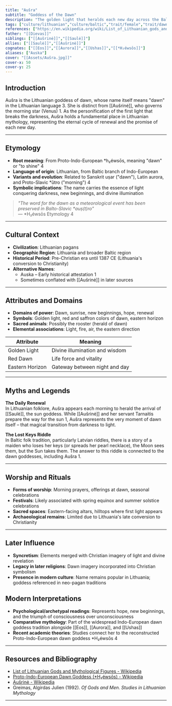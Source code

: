 ```yaml
---
title: "Aušra"
subtitle: "Goddess of the Dawn"
description: "The golden light that heralds each new day across the Baltic lands"
tags: ["culture/lithuanian","culture/baltic","trait/female","trait/dawn","trait/light","element/fire","element/air","domain/renewal","domain/hope","indo-european"]
references: ["https://en.wikipedia.org/wiki/List_of_Lithuanian_gods_and_mythological_figures","https://en.wikipedia.org/wiki/*H₂éwsōs","https://en.wikipedia.org/wiki/Aušrinė","https://en.wikipedia.org/wiki/Ausra"]
father: "[[Dievas]]"
siblings: ["[[Aušrinė]]","[[Saulė]]"]
allies: ["[[Saulė]]","[[Aušrinė]]"]
cognates: ["[[Eos]]","[[Aurora]]","[[Ushas]]","[[*H₂éwsōs]]"]
aliases: ["Auska"]
cover: "[[Assets/Aušra.jpg]]"
cover-x: 50
cover-y: 25
---
```

## Introduction

Aušra is the Lithuanian goddess of dawn, whose name itself means "dawn" in the Lithuanian language <mcreference link="https://en.wikipedia.org/wiki/List_of_Lithuanian_gods_and_mythological_figures" index="3">3</mcreference>. She is distinct from [[Aušrinė]], who governs the morning star (Venus) <mcreference link="https://en.wikipedia.org/wiki/Aušrinė" index="1">1</mcreference>. As the personification of the first light that breaks the darkness, Aušra holds a fundamental place in Lithuanian mythology, representing the eternal cycle of renewal and the promise of each new day.

---

## Etymology

- **Root meaning**: From Proto-Indo-European *h₂éwsōs, meaning "dawn" or "to shine" <mcreference link="https://en.wikipedia.org/wiki/*H₂éwsōs" index="4">4</mcreference>
- **Language of origin**: Lithuanian, from Baltic branch of Indo-European
- **Variants and evolution**: Related to Sanskrit uṣar ("dawn"), Latin aurora, and Proto-Slavic *ȕtro ("morning") <mcreference link="https://en.wikipedia.org/wiki/*H₂éwsōs" index="4">4</mcreference>
- **Symbolic implications**: The name carries the essence of light conquering darkness, new beginnings, and divine illumination

> _"The word for the dawn as a meteorological event has been preserved in Balto-Slavic *auṣ(t)ro"_  
> — *H₂éwsōs Etymology <mcreference link="https://en.wikipedia.org/wiki/*H₂éwsōs" index="4">4</mcreference>

---

## Cultural Context

- **Civilization**: Lithuanian pagans
- **Geographic Region**: Lithuania and broader Baltic region
- **Historical Period**: Pre-Christian era until 1387 CE (Lithuania's conversion to Christianity)
- **Alternative Names**:
  - Auska – Early historical attestation <mcreference link="https://en.wikipedia.org/wiki/Aušrinė" index="1">1</mcreference>
  - Sometimes conflated with [[Aušrinė]] in later sources

---

## Attributes and Domains

- **Domains of power**: Dawn, sunrise, new beginnings, hope, renewal
- **Symbols**: Golden light, red and saffron colors of dawn, eastern horizon
- **Sacred animals**: Possibly the rooster (herald of dawn)
- **Elemental associations**: Light, fire, air, the eastern direction

| Attribute | Meaning |
|-----------|----------|
| Golden Light | Divine illumination and wisdom |
| Red Dawn | Life force and vitality |
| Eastern Horizon | Gateway between night and day |

---

## Myths and Legends

**The Daily Renewal**  
In Lithuanian folklore, Aušra appears each morning to herald the arrival of [[Saulė]], the sun goddess. While [[Aušrinė]] and her servant Tarnaitis prepare the way for the sun <mcreference link="https://en.wikipedia.org/wiki/Aušrinė" index="1">1</mcreference>, Aušra represents the very moment of dawn itself – that magical transition from darkness to light.

**The Lost Keys Riddle**  
In Baltic folk tradition, particularly Latvian riddles, there is a story of a maiden who loses her keys (or spreads her pearl necklace), the Moon sees them, but the Sun takes them. The answer to this riddle is connected to the dawn goddesses, including Aušra <mcreference link="https://en.wikipedia.org/wiki/Aušrinė" index="1">1</mcreference>.

---

## Worship and Rituals

- **Forms of worship**: Morning prayers, offerings at dawn, seasonal celebrations
- **Festivals**: Likely associated with spring equinox and summer solstice celebrations
- **Sacred spaces**: Eastern-facing altars, hilltops where first light appears
- **Archaeological remains**: Limited due to Lithuania's late conversion to Christianity

---

## Later Influence

- **Syncretism**: Elements merged with Christian imagery of light and divine revelation
- **Legacy in later religions**: Dawn imagery incorporated into Christian symbolism
- **Presence in modern culture**: Name remains popular in Lithuania; goddess referenced in neo-pagan traditions

## Modern Interpretations

- **Psychological/archetypal readings**: Represents hope, new beginnings, and the triumph of consciousness over unconsciousness
- **Comparative mythology**: Part of the widespread Indo-European dawn goddess tradition alongside [[Eos]], [[Aurora]], and [[Ushas]]
- **Recent academic theories**: Studies connect her to the reconstructed Proto-Indo-European dawn goddess *H₂éwsōs <mcreference link="https://en.wikipedia.org/wiki/*H₂éwsōs" index="4">4</mcreference>

---

## Resources and Bibliography

- [List of Lithuanian Gods and Mythological Figures - Wikipedia](https://en.wikipedia.org/wiki/List_of_Lithuanian_gods_and_mythological_figures)
- [Proto-Indo-European Dawn Goddess (*H₂éwsōs) - Wikipedia](https://en.wikipedia.org/wiki/*H₂éwsōs)
- [Aušrinė - Wikipedia](https://en.wikipedia.org/wiki/Aušrinė)
- Greimas, Algirdas Julien (1992). *Of Gods and Men. Studies in Lithuanian Mythology*

---